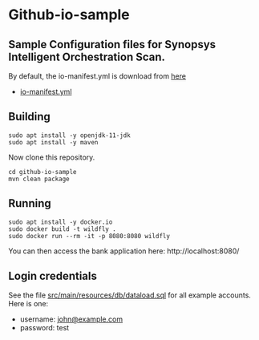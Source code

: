 # Github-io-sample

## Sample Configuration files for Synopsys Intelligent Orchestration Scan. 

By default, the io-manifest.yml is download from [here](https://github.com/synopsys-sig/io-artifacts/blob/main/io-manifest.yml)

- [io-manifest.yml](https://github.com/synopsys-sig/io-artifacts/blob/main/io-manifest.yml)

## Building

```
sudo apt install -y openjdk-11-jdk
sudo apt install -y maven
```

Now clone this repository.

```
cd github-io-sample
mvn clean package
```

## Running

```
sudo apt install -y docker.io
sudo docker build -t wildfly .
sudo docker run --rm -it -p 8080:8080 wildfly
```

You can then access the bank application here: http://localhost:8080/

## Login credentials

See the file [src/main/resources/db/dataload.sql](src/main/resources/db/dataload.sql) for all example accounts. Here is one:

- username: john@example.com
- password: test
